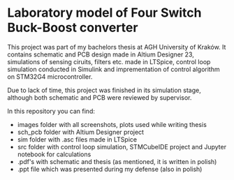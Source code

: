 # Laboratory model of Four Switch Buck-Boost converter

This project was part of my bachelors thesis at AGH University of Kraków. It contains schematic and PCB design made in Altium Designer 23, simulations of sensing ciruits, filters etc. made in LTSpice, control loop simulation conducted in Simulink and imprementation of control algorithm on STM32G4 microcontroller.

Due to lack of time, this project was finished in its simulation stage, although both schematic and PCB were reviewed by supervisor.

In this repository you can find:
* images folder with all screenshots, plots used while writing thesis
* sch_pcb folder with Altium Designer project
* sim folder with .asc files made in LTSpice
* src folder with control loop simulation, STMCubeIDE project and Jupyter notebook for calculations 
* .pdf's with schematic and thesis (as mentioned, it is written in polish)
* .ppt file which was presented during my defense (also in polish)
